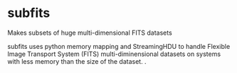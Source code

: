 # subfits
Makes subsets of huge multi-dimensional FITS datasets

subfits uses python memory mapping and StreamingHDU to handle Flexible Image Transport System (FITS) multi-diminensional datasets on systems with less memory than the size of the dataset.
.
